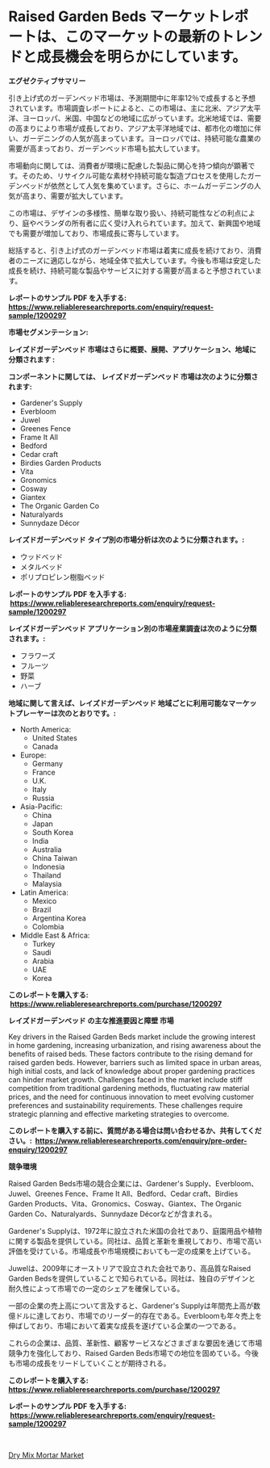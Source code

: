 <p><h1>Raised Garden Beds マーケットレポートは、このマーケットの最新のトレンドと成長機会を明らかにしています。</h1></p><p><strong>エグゼクティブサマリー</strong></p>
<p><p>引き上げ式のガーデンベッド市場は、予測期間中に年率12％で成長すると予想されています。市場調査レポートによると、この市場は、主に北米、アジア太平洋、ヨーロッパ、米国、中国などの地域に広がっています。北米地域では、需要の高まりにより市場が成長しており、アジア太平洋地域では、都市化の増加に伴い、ガーデニングの人気が高まっています。ヨーロッパでは、持続可能な農業の需要が高まっており、ガーデンベッド市場も拡大しています。</p><p>市場動向に関しては、消費者が環境に配慮した製品に関心を持つ傾向が顕著です。そのため、リサイクル可能な素材や持続可能な製造プロセスを使用したガーデンベッドが依然として人気を集めています。さらに、ホームガーデニングの人気が高まり、需要が拡大しています。</p><p>この市場は、デザインの多様性、簡単な取り扱い、持続可能性などの利点により、庭やベランダの所有者に広く受け入れられています。加えて、新興国や地域でも需要が増加しており、市場成長に寄与しています。</p><p>総括すると、引き上げ式のガーデンベッド市場は着実に成長を続けており、消費者のニーズに適応しながら、地域全体で拡大しています。今後も市場は安定した成長を続け、持続可能な製品やサービスに対する需要が高まると予想されています。</p></p>
<p><strong>レポートのサンプル PDF を入手する: <a href="https://www.reliableresearchreports.com/enquiry/request-sample/1200297">https://www.reliableresearchreports.com/enquiry/request-sample/1200297</a></strong></p>
<p><strong>市場セグメンテーション:</strong></p>
<p><strong> レイズドガーデンベッド 市場はさらに概要、展開、アプリケーション、地域に分類されます :</strong></p>
<p><strong>コンポーネントに関しては、 レイズドガーデンベッド 市場は次のように分類されます: &nbsp;</strong></p>
<p><ul><li>Gardener's Supply</li><li>Everbloom</li><li>Juwel</li><li>Greenes Fence</li><li>Frame It All</li><li>Bedford</li><li>Cedar craft</li><li>Birdies Garden Products</li><li>Vita</li><li>Gronomics</li><li>Cosway</li><li>Giantex</li><li>The Organic Garden Co</li><li>Naturalyards</li><li>Sunnydaze Décor</li></ul></p>
<p><strong> レイズドガーデンベッド タイプ別の市場分析は次のように分類されます。:</strong></p>
<p><ul><li>ウッドベッド</li><li>メタルベッド</li><li>ポリプロピレン樹脂ベッド</li></ul></p>
<p><strong>レポートのサンプル PDF を入手する: &nbsp;<a href="https://www.reliableresearchreports.com/enquiry/request-sample/1200297">https://www.reliableresearchreports.com/enquiry/request-sample/1200297</a></strong></p>
<p><strong> レイズドガーデンベッド アプリケーション別の市場産業調査は次のように分類されます。:</strong></p>
<p><ul><li>フラワーズ</li><li>フルーツ</li><li>野菜</li><li>ハーブ</li></ul></p>
<p><strong>地域に関して言えば、レイズドガーデンベッド 地域ごとに利用可能なマーケットプレーヤーは次のとおりです。:</strong></p>
<p><ul>
    <li>
        North America:
        <ul>
            <li>United States</li>
            <li>Canada</li>
        </ul>
    </li>
    <li>
        Europe:
        <ul>
            <li>Germany</li>
            <li>France</li>
            <li>U.K.</li>
            <li>Italy</li>
            <li>Russia</li>
        </ul>
    </li>
    <li>
        Asia-Pacific:
        <ul>
            <li>China</li>
            <li>Japan</li>
            <li>South Korea</li>
            <li>India</li>
            <li>Australia</li>
            <li>China Taiwan</li>
            <li>Indonesia</li>
            <li>Thailand</li>
            <li>Malaysia</li>
        </ul>
    </li>
    <li>
        Latin America:
        <ul>
            <li>Mexico</li>
            <li>Brazil</li>
            <li>Argentina Korea</li>
            <li>Colombia</li>
        </ul>
    </li>
    <li>
        Middle East & Africa:
        <ul>
            <li>Turkey</li>
            <li>Saudi</li>
            <li>Arabia</li>
            <li>UAE</li>
            <li>Korea</li>
        </ul>
    </li>
    </ul></p>
<p><strong>このレポートを購入する: &nbsp;<a href="https://www.reliableresearchreports.com/purchase/1200297">https://www.reliableresearchreports.com/purchase/1200297</a></strong></p>
<p><strong>レイズドガーデンベッド の主な推進要因と障壁 市場</strong></p>
<p><p>Key drivers in the Raised Garden Beds market include the growing interest in home gardening, increasing urbanization, and rising awareness about the benefits of raised beds. These factors contribute to the rising demand for raised garden beds. However, barriers such as limited space in urban areas, high initial costs, and lack of knowledge about proper gardening practices can hinder market growth. Challenges faced in the market include stiff competition from traditional gardening methods, fluctuating raw material prices, and the need for continuous innovation to meet evolving customer preferences and sustainability requirements. These challenges require strategic planning and effective marketing strategies to overcome.</p></p>
<p><strong>このレポートを購入する前に、質問がある場合は問い合わせるか、共有してください。:&nbsp; <a href="https://www.reliableresearchreports.com/enquiry/pre-order-enquiry/1200297">https://www.reliableresearchreports.com/enquiry/pre-order-enquiry/1200297</a></strong></p>
<p><strong>競争環境</strong></p>
<p><p>Raised Garden Beds市場の競合企業には、Gardener's Supply、Everbloom、Juwel、Greenes Fence、Frame It All、Bedford、Cedar craft、Birdies Garden Products、Vita、Gronomics、Cosway、Giantex、The Organic Garden Co、Naturalyards、Sunnydaze Décorなどが含まれる。</p><p>Gardener's Supplyは、1972年に設立された米国の会社であり、庭園用品や植物に関する製品を提供している。同社は、品質と革新を重視しており、市場で高い評価を受けている。市場成長や市場規模においても一定の成果を上げている。</p><p>Juwelは、2009年にオーストリアで設立された会社であり、高品質なRaised Garden Bedsを提供していることで知られている。同社は、独自のデザインと耐久性によって市場での一定のシェアを確保している。</p><p>一部の企業の売上高について言及すると、Gardener's Supplyは年間売上高が数億ドルに達しており、市場でのリーダー的存在である。Everbloomも年々売上を伸ばしており、市場において着実な成長を遂げている企業の一つである。</p><p>これらの企業は、品質、革新性、顧客サービスなどさまざまな要因を通じて市場競争力を強化しており、Raised Garden Beds市場での地位を固めている。今後も市場の成長をリードしていくことが期待される。</p></p>
<p><strong>このレポートを購入する: &nbsp; <a href="https://www.reliableresearchreports.com/purchase/1200297">https://www.reliableresearchreports.com/purchase/1200297</a></strong></p>
<p><strong>レポートのサンプル PDF を入手する: &nbsp;<a href="https://www.reliableresearchreports.com/enquiry/request-sample/1200297">https://www.reliableresearchreports.com/enquiry/request-sample/1200297</a></strong><strong></strong></p>
<p>&nbsp;</p>
<p><p><a href="https://fuschia-pecorino-a6d.notion.site/Dry-Mix-Mortar-Market-Size-Furnishes-Valuable-Information-Encompassing-Market-Share-Market-Trends--ba587bc791974b54a38a6299ce2adabc">Dry Mix Mortar Market</a></p></p>